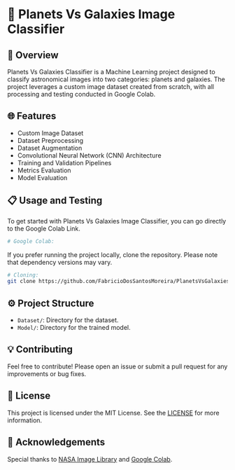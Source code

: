 # 🌠 Planets Vs Galaxies Image Classifier

## 🔭 Overview
Planets Vs Galaxies Classifier is a Machine Learning project designed to classify astronomical images into two categories: planets and galaxies. The project leverages a custom image dataset created from scratch, with all processing and testing conducted in Google Colab.


## 🌐 Features
- Custom Image Dataset
- Dataset Preprocessing
- Dataset Augmentation
- Convolutional Neural Network (CNN) Architecture
- Training and Validation Pipelines
- Metrics Evaluation
- Model Evaluation


## 📋 Usage and Testing
To get started with Planets Vs Galaxies Image Classifier, you can go directly to the Google Colab Link.

```bash
# Google Colab:  
```

If you prefer running the project locally, clone the repository. Please note that dependency versions may vary.
```bash
# Cloning:
git clone https://github.com/FabricioDosSantosMoreira/PlanetsVsGalaxiesClassifier.git
```


## ⚙ Project Structure
- `Dataset/`: Directory for the dataset.
- `Model/`: Directory for the trained model.


## 💡 Contributing
Feel free to contribute! Please open an issue or submit a pull request for any improvements or bug fixes.


## 📃 License
This project is licensed under the MIT License. See the [LICENSE](LICENSE) for more information.


## 💭 Acknowledgements
Special thanks to [NASA Image Library](https://images.nasa.gov/) and [Google Colab](https://colab.research.google.com/).
